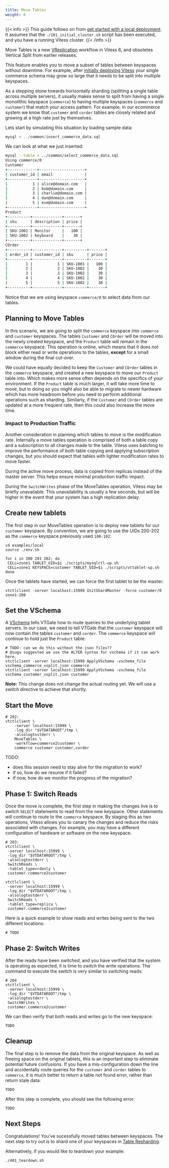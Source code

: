 ```yaml
---
title: Move Tables
weight: 6
---
```


{{< info >}}
This guide follows on from [get started with a local deployment](../../get-started/local). It assumes that the `./101_initial_cluster.sh` script has been executed, and you have a running Vitess cluster.
{{< /info >}}

Move Tables is a new [VReplication](../../concepts/vreplication) workflow in Vitess 6, and obsoletes Vertical Split from earlier releases.

This feature enables you to move a subset of tables between keyspaces without downtime. For example, after [initially deploying Vitess](../../get-started/local) your single commerce schema may grow so large that it needs to be split into multiple keyspaces.

As a stepping stone towards horizontally sharding (splitting a single table across multiple servers), it usually makes sense to split from having a single monolithic keyspace (`commerce`) to having multiple keyspaces (`commerce` and `customer`) that match your access pattern. For example, in our ecommerce system we know that `customer` and `corder` tables are closely related and growing at a high rate just by themselves.

Lets start by simulating this situation by loading sample data:

``` sql
mysql < ../common/insert_commerce_data.sql
```

We can look at what we just inserted:

``` sh
mysql --table < ../common/select_commerce_data.sql
Using commerce/0
Customer
+-------------+--------------------+
| customer_id | email              |
+-------------+--------------------+
|           1 | alice@domain.com   |
|           2 | bob@domain.com     |
|           3 | charlie@domain.com |
|           4 | dan@domain.com     |
|           5 | eve@domain.com     |
+-------------+--------------------+
Product
+----------+-------------+-------+
| sku      | description | price |
+----------+-------------+-------+
| SKU-1001 | Monitor     |   100 |
| SKU-1002 | Keyboard    |    30 |
+----------+-------------+-------+
COrder
+----------+-------------+----------+-------+
| order_id | customer_id | sku      | price |
+----------+-------------+----------+-------+
|        1 |           1 | SKU-1001 |   100 |
|        2 |           2 | SKU-1002 |    30 |
|        3 |           3 | SKU-1002 |    30 |
|        4 |           4 | SKU-1002 |    30 |
|        5 |           5 | SKU-1002 |    30 |
+----------+-------------+----------+-------+
```

Notice that we are using keyspace `commerce/0` to select data from our tables.

## Planning to Move Tables

In this scenario, we are going to split the `commerce` keyspace into `commerce` and `customer` keyspaces. The tables `Customer` and `COrder` will be moved into the newly created keyspace, and the `Product` table will remain in the `commerce` keyspace. This operation is online, which means that it does not block either read or write operations to the tables, __except__ for a small window during the final cut-over.

We could have equally decided to keep the `Customer` and `COrder` tables in the `commerce` keyspace, and created a new keyspace to move our `Product` table into. Which makes more sense often depends on the specifics of your environment. If the `Product` table is much larger, it will take more time to move, but in doing so you might also be able to migrate to newer hardware which has more headroom before you need to perform additional operations such as sharding. Similarly, if the `Customer` and `COrder` tables are updated at a more frequent rate, then this could also increase the move time.

### Impact to Production Traffic

Another consideration in planning which tables to move is the modification rate. Internally a move tables operation is comprised of both a table copy and a subscription to all changes made to the table. Vitess uses batching to improve the performance of both table copying and applying subscription changes, but you should expect that tables with lighter modification rates to move faster.

During the active move process, data is copied from replicas instead of the master server. This helps ensure minimal production traffic impact.

During the `SwitchWrites` phase of the MoveTables operation, Vitess may be briefly unavailable. This unavailability is usually a few seconds, but will be higher in the event that your system has a high replication delay.

## Create new tablets

The first step in our MoveTables operation is to deploy new tablets for our `customer` keyspace. By convention, we are going to use the UIDs 200-202 as the `commerce` keyspace previously used `100-102`:

```
cd examples/local
source ./env.sh

for i in 200 201 202; do
 CELL=zone1 TABLET_UID=$i ./scripts/mysqlctl-up.sh
 CELL=zone1 KEYSPACE=customer TABLET_UID=$i ./scripts/vttablet-up.sh
done
```

Once the tablets have started, we can force the first tablet to be the master:

```
vtctlclient -server localhost:15999 InitShardMaster -force customer/0 zone1-200
```

## Set the VSchema

A [VSchema](../../concepts/VSchema) tells VTGate how to route queries to the underlying tablet servers. In our case, we need to tell VTGate that the `customer` keyspace will now contain the tables `customer` and `corder`. The `commerce` keyspace will continue to hold just the `Product` table:

```
# TODO: can we do this without the json files??
# @sugu suggested we use the ALTER syntax for vschema if it can work here.
vtctlclient -server localhost:15999 ApplyVSchema -vschema_file vschema_commerce_vsplit.json commerce
vtctlclient -server localhost:15999 ApplyVSchema -vschema_file vschema_customer_vsplit.json customer
```

__Note:__ This change does not change the actual routing yet. We will use a _switch_ directive to achieve that shortly.

## Start the Move

```
# 202:
vtctlclient \
    -server localhost:15999 \
    -log_dir "$VTDATAROOT"/tmp \
    -alsologtostderr \
    MoveTables \
    -workflow=commerce2customer \
    commerce customer customer,corder
```

TODO:
- does this session need to stay alive for the migration to work?
- if so, how do we resume if it failed?
- if now, how do we monitor the progress of the migration?

## Phase 1: Switch Reads

Once the move is complete, the first step in making the changes live is to _switch_ `SELECT` statements to read from the new keyspace. Other statements will continue to route to the `commerce` keyspace. By staging this as two operations, Vitess allows you to canary the changes and reduce the risks associated with changes. For example, you may have a different configuration of hardware or software on the new keyspace.

```
# 203:
vtctlclient \
 -server localhost:15999 \
 -log_dir "$VTDATAROOT"/tmp \
 -alsologtostderr \
 SwitchReads \
 -tablet_type=rdonly \
 customer.commerce2customer

vtctlclient \
 -server localhost:15999 \
 -log_dir "$VTDATAROOT"/tmp \
 -alsologtostderr \
 SwitchReads \
 -tablet_type=replica \
 customer.commerce2customer
```

Here is a quick example to show reads and writes being sent to the two different locations:

```
# TODO
```

## Phase 2: Switch Writes

After the reads have been _switched_, and you have verified that the system is operating as expected, it is time to _switch_ the write operations. The command to execute the switch is very similar to switching reads:

```
# 204
vtctlclient \
 -server localhost:15999 \
 -log_dir "$VTDATAROOT"/tmp \
 -alsologtostderr \
 SwitchWrites \
 customer.commerce2customer
```

We can then verify that both reads and writes go to the new keyspace:
```
TODO
```

## Cleanup

The final step is to remove the data from the original keyspace. As well as freeing space on the original tablets, this is an important step to eliminate potential future confusions. If you have a mis-configuration down the line and accidentally route queries for the  `customer` and `corder` tables to `commerce`, it is much better to return a table not found error, rather than return stale data:

```
TODO
```

After this step is complete, you should see the following error:

```
TODO
```


## Next Steps

Congratulations! You've sucessfully moved tables between keyspaces. The next step to try out is to shard one of your keyspaces in [Table Resharding](../table-resharding).

Alternatively, if you would like to teardown your example:

``` bash
./401_teardown.sh
```
